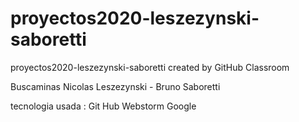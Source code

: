 # proyectos2020-leszezynski-saboretti
proyectos2020-leszezynski-saboretti created by GitHub Classroom

Buscaminas
Nicolas Leszezynski - Bruno Saboretti
    
tecnologia usada :
Git Hub
Webstorm
Google
